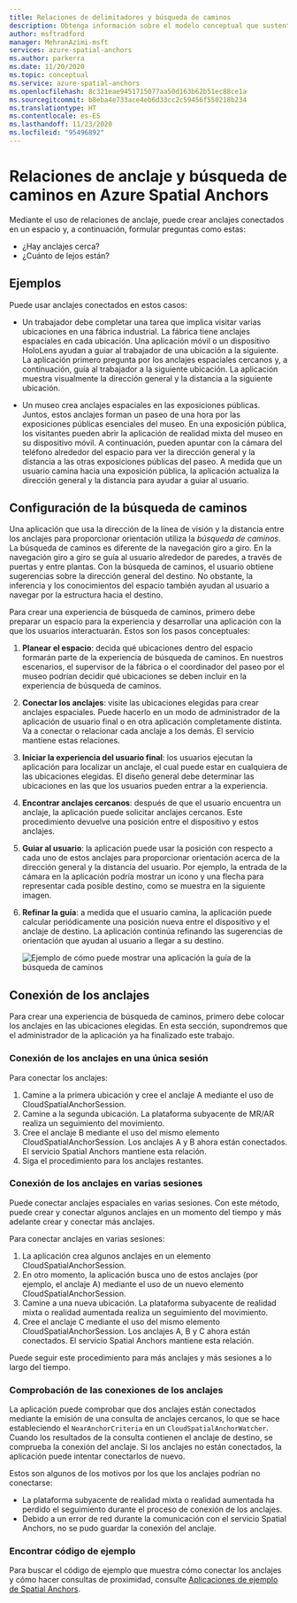 ```yaml
---
title: Relaciones de delimitadores y búsqueda de caminos
description: Obtenga información sobre el modelo conceptual que sustenta las relaciones de anclaje. Aprenda a conectar anclajes dentro de un espacio y a usar Nearby API para satisfacer un escenario de búsqueda de caminos.
author: msftradford
manager: MehranAzimi-msft
services: azure-spatial-anchors
ms.author: parkerra
ms.date: 11/20/2020
ms.topic: conceptual
ms.service: azure-spatial-anchors
ms.openlocfilehash: 8c321eae9451715077aa50d163b62b51ec88ce1a
ms.sourcegitcommit: b8eba4e733ace4eb6d33cc2c59456f550218b234
ms.translationtype: HT
ms.contentlocale: es-ES
ms.lasthandoff: 11/23/2020
ms.locfileid: "95496892"
---
```

# <a name="anchor-relationships-and-way-finding-in-azure-spatial-anchors"></a>Relaciones de anclaje y búsqueda de caminos en Azure Spatial Anchors

Mediante el uso de relaciones de anclaje, puede crear anclajes conectados en un espacio y, a continuación, formular preguntas como estas:

* ¿Hay anclajes cerca?
* ¿Cuánto de lejos están?

## <a name="examples"></a>Ejemplos

Puede usar anclajes conectados en estos casos:

* Un trabajador debe completar una tarea que implica visitar varias ubicaciones en una fábrica industrial. La fábrica tiene anclajes espaciales en cada ubicación. Una aplicación móvil o un dispositivo HoloLens ayudan a guiar al trabajador de una ubicación a la siguiente. La aplicación primero pregunta por los anclajes espaciales cercanos y, a continuación, guía al trabajador a la siguiente ubicación. La aplicación muestra visualmente la dirección general y la distancia a la siguiente ubicación.

* Un museo crea anclajes espaciales en las exposiciones públicas. Juntos, estos anclajes forman un paseo de una hora por las exposiciones públicas esenciales del museo. En una exposición pública, los visitantes pueden abrir la aplicación de realidad mixta del museo en su dispositivo móvil. A continuación, pueden apuntar con la cámara del teléfono alrededor del espacio para ver la dirección general y la distancia a las otras exposiciones públicas del paseo. A medida que un usuario camina hacia una exposición pública, la aplicación actualiza la dirección general y la distancia para ayudar a guiar al usuario.

## <a name="set-up-way-finding"></a>Configuración de la búsqueda de caminos

Una aplicación que usa la dirección de la línea de visión y la distancia entre los anclajes para proporcionar orientación utiliza la *búsqueda de caminos*. La búsqueda de caminos es diferente de la navegación giro a giro. En la navegación giro a giro se guía al usuario alrededor de paredes, a través de puertas y entre plantas. Con la búsqueda de caminos, el usuario obtiene sugerencias sobre la dirección general del destino. No obstante, la inferencia y los conocimientos del espacio también ayudan al usuario a navegar por la estructura hacia el destino.

Para crear una experiencia de búsqueda de caminos, primero debe preparar un espacio para la experiencia y desarrollar una aplicación con la que los usuarios interactuarán. Estos son los pasos conceptuales:

1. **Planear el espacio**: decida qué ubicaciones dentro del espacio formarán parte de la experiencia de búsqueda de caminos. En nuestros escenarios, el supervisor de la fábrica o el coordinador del paseo por el museo podrían decidir qué ubicaciones se deben incluir en la experiencia de búsqueda de caminos.
2. **Conectar los anclajes**: visite las ubicaciones elegidas para crear anclajes espaciales. Puede hacerlo en un modo de administrador de la aplicación de usuario final o en otra aplicación completamente distinta. Va a conectar o relacionar cada anclaje a los demás. El servicio mantiene estas relaciones.
3. **Iniciar la experiencia del usuario final**: los usuarios ejecutan la aplicación para localizar un anclaje, el cual puede estar en cualquiera de las ubicaciones elegidas. El diseño general debe determinar las ubicaciones en las que los usuarios pueden entrar a la experiencia.
4. **Encontrar anclajes cercanos**: después de que el usuario encuentra un anclaje, la aplicación puede solicitar anclajes cercanos. Este procedimiento devuelve una posición entre el dispositivo y estos anclajes.
5. **Guiar al usuario**: la aplicación puede usar la posición con respecto a cada uno de estos anclajes para proporcionar orientación acerca de la dirección general y la distancia del usuario. Por ejemplo, la entrada de la cámara en la aplicación podría mostrar un icono y una flecha para representar cada posible destino, como se muestra en la siguiente imagen.
6. **Refinar la guía**: a medida que el usuario camina, la aplicación puede calcular periódicamente una posición nueva entre el dispositivo y el anclaje de destino. La aplicación continúa refinando las sugerencias de orientación que ayudan al usuario a llegar a su destino.

    ![Ejemplo de cómo puede mostrar una aplicación la guía de la búsqueda de caminos](./media/meeting-spot.png)

## <a name="connect-anchors"></a>Conexión de los anclajes

Para crear una experiencia de búsqueda de caminos, primero debe colocar los anclajes en las ubicaciones elegidas. En esta sección, supondremos que el administrador de la aplicación ya ha finalizado este trabajo.

### <a name="connect-anchors-in-a-single-session"></a>Conexión de los anclajes en una única sesión

Para conectar los anclajes:

1. Camine a la primera ubicación y cree el anclaje A mediante el uso de CloudSpatialAnchorSession.
2. Camine a la segunda ubicación. La plataforma subyacente de MR/AR realiza un seguimiento del movimiento.
3. Cree el anclaje B mediante el uso del mismo elemento CloudSpatialAnchorSession. Los anclajes A y B ahora están conectados. El servicio Spatial Anchors mantiene esta relación.
4. Siga el procedimiento para los anclajes restantes.

### <a name="connect-anchors-in-multiple-sessions"></a>Conexión de los anclajes en varias sesiones

Puede conectar anclajes espaciales en varias sesiones. Con este método, puede crear y conectar algunos anclajes en un momento del tiempo y más adelante crear y conectar más anclajes.

Para conectar anclajes en varias sesiones:

1. La aplicación crea algunos anclajes en un elemento CloudSpatialAnchorSession.
2. En otro momento, la aplicación busca uno de estos anclajes (por ejemplo, el anclaje A) mediante el uso de un nuevo elemento CloudSpatialAnchorSession.
3. Camine a una nueva ubicación. La plataforma subyacente de realidad mixta o realidad aumentada realiza un seguimiento del movimiento.
4. Cree el anclaje C mediante el uso del mismo elemento CloudSpatialAnchorSession. Los anclajes A, B y C ahora están conectados. El servicio Spatial Anchors mantiene esta relación.

Puede seguir este procedimiento para más anclajes y más sesiones a lo largo del tiempo.

### <a name="verify-anchor-connections"></a>Comprobación de las conexiones de los anclajes

La aplicación puede comprobar que dos anclajes están conectados mediante la emisión de una consulta de anclajes cercanos, lo que se hace estableciendo el `NearAnchorCriteria` en un `CloudSpatialAnchorWatcher`. Cuando los resultados de la consulta contienen el anclaje de destino, se comprueba la conexión del anclaje. Si los anclajes no están conectados, la aplicación puede intentar conectarlos de nuevo.

Estos son algunos de los motivos por los que los anclajes podrían no conectarse:

* La plataforma subyacente de realidad mixta o realidad aumentada ha perdido el seguimiento durante el proceso de conexión de los anclajes.
* Debido a un error de red durante la comunicación con el servicio Spatial Anchors, no se pudo guardar la conexión del anclaje.

### <a name="find-sample-code"></a>Encontrar código de ejemplo

Para buscar el código de ejemplo que muestra cómo conectar los anclajes y cómo hacer consultas de proximidad, consulte [Aplicaciones de ejemplo de Spatial Anchors](https://github.com/Azure/azure-spatial-anchors-samples).
